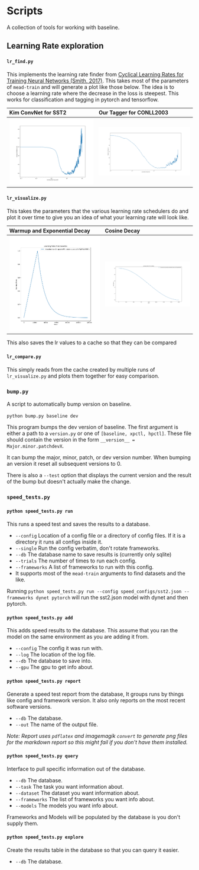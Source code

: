 # Scripts

A collection of tools for working with baseline.

## Learning Rate exploration

#### `lr_find.py`

This implements the learning rate finder from [Cyclical Learning Rates for Training Neural Networks (Smith, 2017)](https://arxiv.org/abs/1506.01186). This takes most of the parameters of `mead-train` and will generate a plot like those below. The idea is to choose a learning rate where the decrease in the loss is steepest. This works for classification and tagging in pytorch and tensorflow.

| Kim ConvNet for SST2 | Our Tagger for CONLL2003 |
|:-|:-|
|![image](images/LR_Finder.png)|![image](images/tagger_find.png)|

#### `lr_visualize.py`

This takes the parameters that the various learning rate schedulers do and plot it over time to give you an idea of what your learning rate will look like.

| Warmup and Exponential Decay | Cosine Decay |
|:-|:-|
|![image](images/ExampleLR.png)|![image](images/CosineLR.png)|

This also saves the lr values to a cache so that they can be compared

#### `lr_compare.py`

This simply reads from the cache created by multiple runs of `lr_visualize.py` and plots them together for easy comparison.


### `bump.py`

A script to automatically bump version on baseline.

`python bump.py baseline dev`

This program bumps the dev version of baseline. The first argument is either a path to a `version.py` or one of `[baseline, xpctl, hpctl]`. These file should contain the version in the form `__version__ = Major.minor.patchdevX`.

It can bump the major, minor, patch, or dev version number. When bumping an version it reset all subsequent versions to 0.

There is also a `--test` option that displays the current version and the result of the bump but doesn't actually make the change.


### `speed_tests.py`

#### `python speed_tests.py run`

This runs a speed test and saves the results to a database.

 * `--config` Location of a config file or a directory of config files. If it is a directory it runs all configs inside it.
 * `--single` Run the config verbatim, don't rotate frameworks.
 * `--db` The database name to save results is (currently only sqlite)
 * `--trials` The number of times to run each config.
 * `--frameworks` A list of frameworks to run with this config.
 * It supports most of the `mead-train` arguments to find datasets and the like.

Running `python speed_tests.py run --config speed_configs/sst2.json --frameworks dynet pytorch` will run the sst2.json model with dynet and then pytorch.

#### `python speed_tests.py add`

This adds speed results to the database. This assume that you ran the model on the same environment as you are adding it from.

 * `--config` The config it was run with.
 * `--log` The location of the log file.
 * `--db` The database to save into.
 * `--gpu` The gpu to get info about.


#### `python speed_tests.py report`

Generate a speed test report from the database, It groups runs by things like config and framework version. It also only reports on the most recent software versions.

 * `--db` The database.
 * `--out` The name of the output file.

_Note: Report uses `pdflatex` and imagemagik `convert` to generate png files for the markdown report so this might fail if you don't have them installed._

#### `python speed_tests.py query`

Interface to pull specific information out of the database.

 * `--db` The database.
 * `--task` The task you want information about.
 * `--dataset` The dataset you want information about.
 * `--frameworks` The list of frameworks you want info about.
 * `--models` The models you want info about.

Frameworks and Models will be populated by the database is you don't supply them.


#### `python speed_tests.py explore`

Create the results table in the database so that you can query it easier.

 * `--db` The database.
